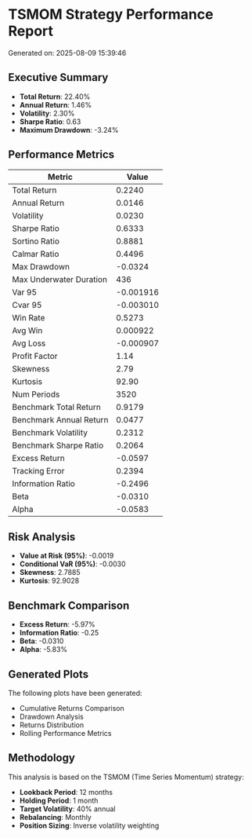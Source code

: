 # TSMOM Strategy Performance Report

Generated on: 2025-08-09 15:39:46

## Executive Summary

- **Total Return**: 22.40%
- **Annual Return**: 1.46%
- **Volatility**: 2.30%
- **Sharpe Ratio**: 0.63
- **Maximum Drawdown**: -3.24%

## Performance Metrics

| Metric | Value |
|--------|-------|
| Total Return | 0.2240 |
| Annual Return | 0.0146 |
| Volatility | 0.0230 |
| Sharpe Ratio | 0.6333 |
| Sortino Ratio | 0.8881 |
| Calmar Ratio | 0.4496 |
| Max Drawdown | -0.0324 |
| Max Underwater Duration | 436 |
| Var 95 | -0.001916 |
| Cvar 95 | -0.003010 |
| Win Rate | 0.5273 |
| Avg Win | 0.000922 |
| Avg Loss | -0.000907 |
| Profit Factor | 1.14 |
| Skewness | 2.79 |
| Kurtosis | 92.90 |
| Num Periods | 3520 |
| Benchmark Total Return | 0.9179 |
| Benchmark Annual Return | 0.0477 |
| Benchmark Volatility | 0.2312 |
| Benchmark Sharpe Ratio | 0.2064 |
| Excess Return | -0.0597 |
| Tracking Error | 0.2394 |
| Information Ratio | -0.2496 |
| Beta | -0.0310 |
| Alpha | -0.0583 |

## Risk Analysis

- **Value at Risk (95%)**: -0.0019
- **Conditional VaR (95%)**: -0.0030
- **Skewness**: 2.7885
- **Kurtosis**: 92.9028

## Benchmark Comparison

- **Excess Return**: -5.97%
- **Information Ratio**: -0.25
- **Beta**: -0.0310
- **Alpha**: -5.83%

## Generated Plots

The following plots have been generated:
- Cumulative Returns Comparison
- Drawdown Analysis
- Returns Distribution
- Rolling Performance Metrics

## Methodology

This analysis is based on the TSMOM (Time Series Momentum) strategy:
- **Lookback Period**: 12 months
- **Holding Period**: 1 month
- **Target Volatility**: 40% annual
- **Rebalancing**: Monthly
- **Position Sizing**: Inverse volatility weighting

